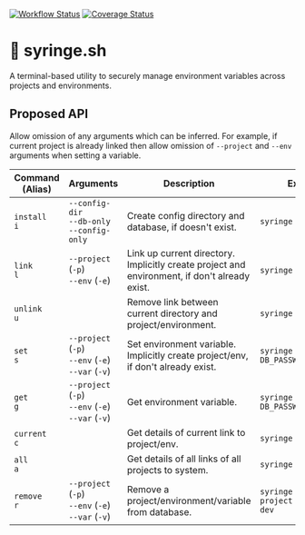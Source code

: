 [![Workflow Status](https://github.com/nixpig/syringe.sh/actions/workflows/validate.yml/badge.svg?branch=main)](https://github.com/nixpig/dunce/actions/workflows/validate.yml?query=branch%3Amain)
[![Coverage Status](https://coveralls.io/repos/github/nixpig/syringe.sh/badge.svg?branch=main)](https://coveralls.io/github/nixpig/dunce?branch=main)

# 💉 syringe.sh

A terminal-based utility to securely manage environment variables across projects and environments.

## Proposed API

Allow omission of any arguments which can be inferred. For example, if current project is already linked then allow omission of `--project` and `--env` arguments when setting a variable.

| Command (Alias)  | Arguments                                                | Description                                                                                   | Example                                    |
| ---------------- | -------------------------------------------------------- | --------------------------------------------------------------------------------------------- | ------------------------------------------ |
| `install`<br>`i` | `--config-dir` <br>`--db-only` <br>`--config-only`       | Create config directory and database, if doesn't exist.                                       | `syringe install`                          |
| `link`<br>`l`    | `--project` (`-p`) <br>`--env` (`-e`)                    | Link up current directory. Implicitly create project and environment, if don't already exist. | `syringe link`                             |
| `unlink`<br>`u`  |                                                          | Remove link between current directory and project/environment.                                | `syringe unlink`                           |
| `set`<br>`s`     | `--project` (`-p`) <br>`--env` (`-e`) <br>`--var` (`-v`) | Set environment variable. Implicitly create project/env, if don't already exist.              | `syringe set --var DB_PASSWORD=p4ssw0rd`   |
| `get`<br>`g`     | `--project` (`-p`) <br>`--env` (`-e`) <br>`--var` (`-v`) | Get environment variable.                                                                     | `syringe get --var DB_PASSWORD`            |
| `current`<br>`c` |                                                          | Get details of current link to project/env.                                                   | `syringe current`                          |
| `all`<br>`a`     |                                                          | Get details of all links of all projects to system.                                           | `syringe all`                              |
| `remove`<br>`r`  | `--project` (`-p`) <br>`--env` (`-e`) <br>`--var` (`-v`) | Remove a project/environment/variable from database.                                          | `syringe remove --project dunce --env dev` |
